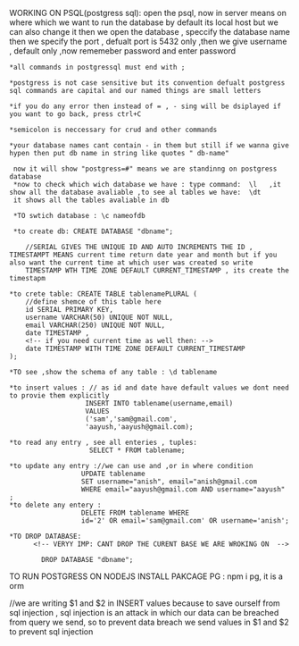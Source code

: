 WORKING ON PSQL(postgress sql): open the psql, now in server means on where which we want to run the database by default its local host but we can also change it then we open the database , speccify the database name then we specify the port , defualt port is 5432 only ,then we give username , default only ,now rememeber password and enter password
    
    *all commands in postgressql must end with ; 

    *postgress is not case sensitive but its convention defualt postgress sql commands are capital and our named things are small letters

    *if you do any error then instead of = , - sing will be dsiplayed if you want to go back, press ctrl+C

    *semicolon is neccessary for crud and other commands

    *your database names cant contain - in them but still if we wanna give hypen then put db name in string like quotes " db-name"

     now it will show "postgress=#" means we are standinng on postgress database
     *now to check which wich database we have : type command:  \l   ,it show all the database avaliable ,to see al tables we have:  \dt  
     it shows all the tables avaliable in db

     *TO swtich database : \c nameofdb
     
     *to create db: CREATE DATABASE "dbname";
     
        //SERIAL GIVES THE UNIQUE ID AND AUTO INCREMENTS THE ID , TIMESTAMPT MEANS current time return date year and month but if you also want the current time at which user was created so write 
        TIMESTAMP WTH TIME ZONE DEFAULT CURRENT_TIMESTAMP , its create the timestapm

    *to crete table: CREATE TABLE tablenamePLURAL (
        //define shemce of this table here
        id SERIAL PRIMARY KEY,
        username VARCHAR(50) UNIQUE NOT NULL,
        email VARCHAR(250) UNIQUE NOT NULL,
        date TIMESTAMP ,
        <!-- if you need current time as well then: -->
        date TIMESTAMP WITH TIME ZONE DEFAULT CURRENT_TIMESTAMP
    );

    *TO see ,show the schema of any table : \d tablename

    *to insert values : // as id and date have default values we dont need to provie them explicitly
                       INSERT INTO tablename(username,email)
                       VALUES
                       ('sam','sam@gmail.com',
                       'aayush,'aayush@gmail.com);
     
    *to read any entry , see all enteries , tuples:
                        SELECT * FROM tablename;
    
    *to update any entry ://we can use and ,or in where condition
                      UPDATE tablename
                      SET username="anish", email="anish@gmail.com
                      WHERE email="aayush@gmail.com AND username="aayush" ;
    *to delete any entery :
                      DELETE FROM tablename WHERE 
                      id='2' OR email='sam@gmail.com' OR username='anish';

    *TO DROP DATABASE:
          <!-- VERYY IMP: CANT DROP THE CURENT BASE WE ARE WROKING ON  -->
            
            DROP DATABASE "dbname";

TO RUN POSTGRESS ON NODEJS INSTALL PAKCAGE PG : npm i pg,  it is a orm

 //we are writing $1 and $2 in INSERT values because to save ourself from sql injection , sql injection is an attack in which our data can be breached from query we send, so to prevent data breach we send values in $1 and $2 to prevent sql injection

                       
